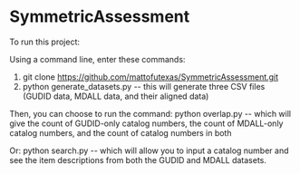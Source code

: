 # SymmetricAssessment

To run this project:

Using a command line, enter these commands:
1. git clone https://github.com/mattofutexas/SymmetricAssessment.git
2. python generate_datasets.py -- this will generate three CSV files (GUDID data, MDALL data, and their aligned data)

Then, you can choose to run the command:
python overlap.py -- which will give the count of GUDID-only catalog numbers, the count of MDALL-only catalog numbers, and the count of catalog numbers in both

Or:
python search.py -- which will allow you to input a catalog number and see the item descriptions from both the GUDID and MDALL datasets.
